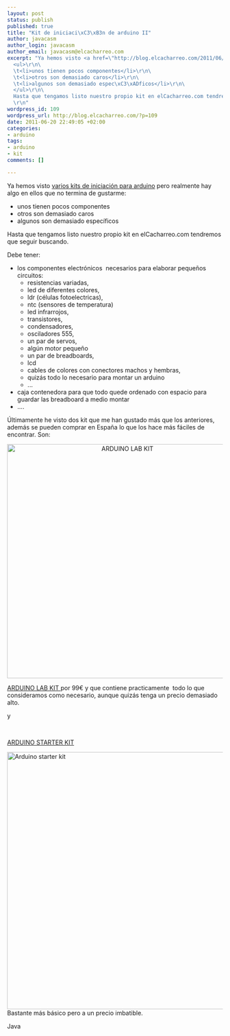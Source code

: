 ```yaml
--- 
layout: post
status: publish
published: true
title: "Kit de iniciaci\xC3\xB3n de arduino II"
author: javacasm
author_login: javacasm
author_email: javacasm@elcacharreo.com
excerpt: "Ya hemos visto <a href=\"http://blog.elcacharreo.com/2011/06/02/kit-de-iniciacion-de-arduino-i/\" target=\"_blank\">varios kits de iniciaci\xC3\xB3n para arduino</a> pero realmente hay algo en ellos que no termina de gustarme:\r\n\
  <ul>\r\n\
  \t<li>unos tienen pocos componentes</li>\r\n\
  \t<li>otros son demasiado caros</li>\r\n\
  \t<li>algunos son demasiado espec\xC3\xADficos</li>\r\n\
  </ul>\r\n\
  Hasta que tengamos listo nuestro propio kit en elCacharreo.com tendremos que seguir buscando.\r\n\
  \r\n"
wordpress_id: 109
wordpress_url: http://blog.elcacharreo.com/?p=109
date: 2011-06-20 22:49:05 +02:00
categories: 
- arduino
tags: 
- arduino
- kit
comments: []

---
```

Ya hemos visto <a href="http://blog.elcacharreo.com/2011/06/02/kit-de-iniciacion-de-arduino-i/" target="_blank">varios kits de iniciación para arduino</a> pero realmente hay algo en ellos que no termina de gustarme:
<ul>
	<li>unos tienen pocos componentes</li>
	<li>otros son demasiado caros</li>
	<li>algunos son demasiado específicos</li>
</ul>
Hasta que tengamos listo nuestro propio kit en elCacharreo.com tendremos que seguir buscando.

<a id="more"></a><a id="more-109"></a>

Debe tener:
<ul>
	<li>los componentes electrónicos  necesarios para elaborar pequeños circuitos:
<ul>
	<li>resistencias variadas,</li>
	<li>led de diferentes colores,</li>
	<li>ldr (células fotoelectricas),</li>
	<li>ntc (sensores de temperatura)</li>
	<li>led infrarrojos,</li>
	<li>transistores,</li>
	<li>condensadores,</li>
	<li>osciladores 555,</li>
	<li>un par de servos,</li>
	<li>algún motor pequeño</li>
	<li>un par de breadboards,</li>
	<li>lcd</li>
	<li>cables de colores con conectores machos y hembras,</li>
	<li>quizás todo lo necesario para montar un arduino</li>
	<li>...</li>
</ul>
</li>
	<li> caja contenedora para que todo quede ordenado con espacio para guardar las breadboard a medio montar</li>
	<li> ....</li>
</ul>
Últimamente he visto dos kit que me han gustado más que los anteriores, además se pueden comprar en España lo que los hace más fáciles de encontrar. Son:
<p style="text-align: center;"><img class="aligncenter" src="http://www.cooking-hacks.com/media/catalog/product/cache/1/image/9df78eab33525d08d6e5fb8d27136e95/l/a/lab_kit_3.png" alt="ARDUINO LAB KIT" width="546" height="546" /></p>

<div>
<div>
<div>
<div>
<div>
<div>
<div><form id="product_addtocart_form" action="http://www.cooking-hacks.com/index.php/checkout/cart/add/uenc/aHR0cDovL3d3dy5jb29raW5nLWhhY2tzLmNvbS9pbmRleC5waHAvc2hvcC9wYWNrcy1raXRzL2FyZHVpbm8tbGFiLWtpdC5odG1s/product/434/" method="post">
<div>
<div>

<a href="http://www.cooking-hacks.com/index.php/shop/packs-kits/arduino-lab-kit.html" target="_blank">ARDUINO LAB KIT </a>por 99€ y que contiene practicamente  todo lo que consideramos como necesario, aunque quizás tenga un precio demasiado alto.

y

&nbsp;

<a href="http://www.cooking-hacks.com/index.php/shop/packs-kits/arduino-starter-kit.html" target="_blank">ARDUINO STARTER KIT</a>

<img class="aligncenter" src="http://www.cooking-hacks.com/media/catalog/product/cache/1/image/9df78eab33525d08d6e5fb8d27136e95/s/t/starter_kit_3.png" alt="Arduino starter kit" width="600" height="600" />Bastante más básico pero a un precio imbatible.

</div>
</div>
</form></div>
</div>
</div>
</div>
</div>
</div>
</div>
Java
